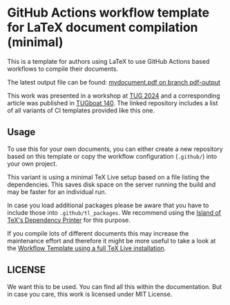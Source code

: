 # GitHub Actions workflow template for LaTeX document compilation (minimal)

This is a template for authors using LaTeX to use GitHub Actions based workflows to compile their documents.

The latest output file can be found: [mydocument.pdf on branch pdf-output](../pdf-output/mydocument.pdf)

This work was presented in a workshop at [TUG 2024](https://www.tug.org/tug2024/) and a corresponding article was published in [TUGboat 140](https://tug.org/l/peischl-cicd2024).
The linked repository includes a list of all variants of CI templates provided like this one.

## Usage

To use this for your own documents, you can either create a new repository based on this template or copy the workflow configuration (`.github/`) into your own project.

This variant is using a minimal TeX Live setup based on a file listing the dependencies.
This saves disk space on the server running the build and may be faster for an individual run.

In case you load additional packages please be aware that you have to include those into `.github/tl_packages`.
We recommend using the [Island of TeX's Dependency Printer](https://gitlab.com/islandoftex/texmf/depp) for this purpose.

If you compile lots of different documents this may increase the maintenance effort and therefore it might be more useful to take a look at the [Workflow Template using a full TeX Live installation](../../../github-actions-latex).

## LICENSE

We want this to be used. You can find all this within the documentation. But in case you care, this work is licensed under MIT License.
